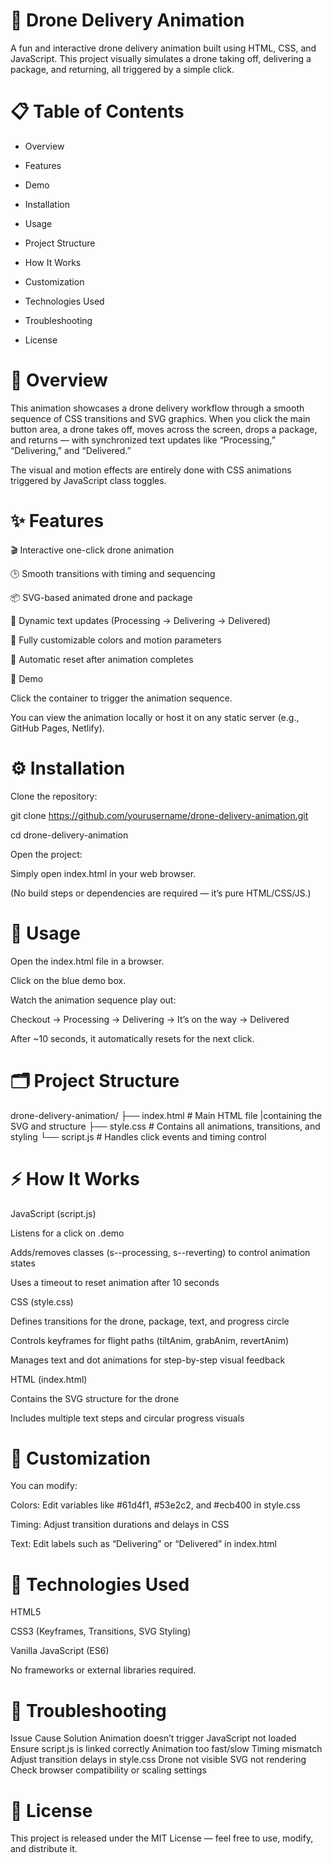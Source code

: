 # 🚁 Drone Delivery Animation

A fun and interactive drone delivery animation built using HTML, CSS, and JavaScript.
This project visually simulates a drone taking off, delivering a package, and returning, all triggered by a simple click.

# 📋 Table of Contents

- Overview

- Features

- Demo

- Installation

- Usage

- Project Structure

- How It Works

- Customization

- Technologies Used

- Troubleshooting

- License

# 🧭 Overview

This animation showcases a drone delivery workflow through a smooth sequence of CSS transitions and SVG graphics.
When you click the main button area, a drone takes off, moves across the screen, drops a package, and returns — with synchronized text updates like “Processing,” “Delivering,” and “Delivered.”

The visual and motion effects are entirely done with CSS animations triggered by JavaScript class toggles.

# ✨ Features

🎬 Interactive one-click drone animation

🕒 Smooth transitions with timing and sequencing

📦 SVG-based animated drone and package

💬 Dynamic text updates (Processing → Delivering → Delivered)

🎨 Fully customizable colors and motion parameters

🔁 Automatic reset after animation completes

🎥 Demo

Click the container to trigger the animation sequence.

You can view the animation locally or host it on any static server (e.g., GitHub Pages, Netlify).

# ⚙️ Installation

Clone the repository:

git clone https://github.com/yourusername/drone-delivery-animation.git

cd drone-delivery-animation



Open the project:

Simply open index.html in your web browser.

(No build steps or dependencies are required — it’s pure HTML/CSS/JS.)

# 🧠 Usage

Open the index.html file in a browser.

Click on the blue demo box.

Watch the animation sequence play out:

Checkout → Processing → Delivering → It’s on the way → Delivered

After ~10 seconds, it automatically resets for the next click.

# 🗂️ Project Structure
drone-delivery-animation/
├── index.html        # Main HTML file      |containing the SVG and structure
├── style.css         # Contains all animations, transitions, and styling
└── script.js         # Handles click events and timing control


# ⚡ How It Works
JavaScript (script.js)

Listens for a click on .demo

Adds/removes classes (s--processing, s--reverting) to control animation states

Uses a timeout to reset animation after 10 seconds

CSS (style.css)

Defines transitions for the drone, package, text, and progress circle

Controls keyframes for flight paths (tiltAnim, grabAnim, revertAnim)

Manages text and dot animations for step-by-step visual feedback

HTML (index.html)

Contains the SVG structure for the drone

Includes multiple text steps and circular progress visuals

# 🎨 Customization

You can modify:

Colors: Edit variables like #61d4f1, #53e2c2, and #ecb400 in style.css

Timing: Adjust transition durations and delays in CSS

Text: Edit labels such as “Delivering” or “Delivered” in index.html

# 🧩 Technologies Used

HTML5

CSS3 (Keyframes, Transitions, SVG Styling)

Vanilla JavaScript (ES6)

No frameworks or external libraries required.

# 🐞 Troubleshooting
Issue	Cause	Solution
Animation doesn’t trigger	JavaScript not loaded	Ensure script.js is linked correctly
Animation too fast/slow	Timing mismatch	Adjust transition delays in style.css
Drone not visible	SVG not rendering	Check browser compatibility or scaling settings

# 📜 License

This project is released under the MIT License — feel free to use, modify, and distribute it.
